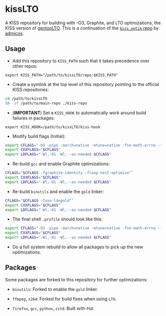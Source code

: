 # kissLTO

A KISS repository for building with -O3, Graphite, and LTO optimizations, the KISS version of [gentooLTO](https://github.com/InBetweenNames/gentooLTO). This is a continuation of the [`kiss_optim` repo](https://git.ebc.li/archive/kiss_optim/) by [admicos](https://github.com/Admicos).

## Usage

* Add this repository to `KISS_PATH` such that it takes precedence over other repos:

`export KISS_PATH="/path/to/kissLTO/repo:$KISS_PATH"`

* Create a symlink at the top level of this repository pointing to the official KISS repositories:
```sh
cd /path/to/kissLTO
ln -sf /path/to/main-repo ./kiss-repo
```

* (**IMPORTANT**) Set a `KISS_HOOK` to automatically work around build failures in packages:

`export KISS_HOOK=/path/to/kissLTO/kiss-hook`

* Modify build flags (Initial):
```sh
export CFLAGS="-O3 -pipe -march=native -mtune=native -fno-math-errno -fdevirtualize-at-ltrans -fno-semantic-interposition -fipa-pta -flto=auto -fuse-linker-plugin"
export CXXFLAGS="$CFLAGS"
export LDFLAGS="-Wl,-O1 -Wl,--as-needed $CFLAGS"
```

* Re-build `gcc` and enable Graphite optimizations:

```sh
CFLAGS="$CFLAGS -fgraphite-identity -floop-nest-optimize"`
export CXXFLAGS="$CFLAGS"
export LDFLAGS="-Wl,-O1 -Wl,--as-needed $CFLAGS"
```

* Re-build `binutils` and enable the `gold` linker:

```sh
CFLAGS="$CFLAGS -fuse-ld=gold"`
export CXXFLAGS="$CFLAGS"
export LDFLAGS="-Wl,-O1 -Wl,--as-needed $CFLAGS"
```

* The final shell `.profile` should look like this:

```sh
export CFLAGS="-O3 -pipe -march=native -mtune=native -fno-math-errno -fdevirtualize-at-ltrans -fno-semantic-interposition -fipa-pta -flto=auto -fuse-linker-plugin -fgraphite-identity -floop-nest-optimize -fuse-ld=gold"
export CXXFLAGS="$CFLAGS"
export LDFLAGS="-Wl,-O1 -Wl,--as-needed $CFLAGS"
```

* Do a full system rebuild to allow all packages to pick up the new optimizations.

## Packages

Some packages are forked to this repository for further optimizations:

* `binutils`: Forked to enable the `gold` linker.

* `ffmpeg`, `x264`: Forked for build fixes when using `LTO`.

* `firefox`, `gcc`, `python`, `zstd`: Built with `PGO`.
